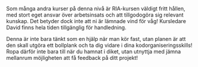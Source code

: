 Som många andra kurser på denna nivå är RIA-kursen väldigt fritt hållen, med stort eget ansvar över arbetsinsats och att tillgodogöra sig relevant kunskap. Det betyder dock inte att ni är lämnade vind för våg! Kursledare David finns hela tiden tillgänglig för handledning.

Denna är inte bara tänkt som en hjälp när man kör fast, utan planen är att den skall utgöra ett bollplank och ta dig vidare i dina kodorganiseringsskills! Ropa därför inte bara till när du hamnat i diket, utan utnyttja med jämna mellanrum möjligheten att få feedback på ditt projekt!